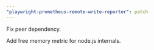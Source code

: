 ```yaml
---
"playwright-prometheus-remote-write-reporter": patch
---
```


Fix peer dependency.

Add free memory metric for node.js internals.
